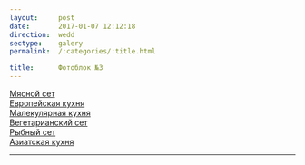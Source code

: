 ```yaml
---
layout:     post
date:       2017-01-07 12:12:18
direction:  wedd
sectype:    galery
permalink:  /:categories/:title.html

title:      Фотоблок №3
---
```


<section class="wedd_galery">                       
    <div id="fotoblock-3" class="owl-carousel owl-theme">
        <a data-toggle="modal" href="#responsive" class="item"><div class="img_inline" style="background-image: url(../images/wedd/3_1.jpg)"><figcaption>Мясной сет </figcaption></div></a>
        <a data-toggle="modal" href="#responsive" class="item"><div class="img_inline" style="background-image: url(../images/wedd/3_2.jpg)"><figcaption>Европейская кухня   </figcaption></div></a>
        <a data-toggle="modal" href="#responsive" class="item"><div class="img_inline" style="background-image: url(../images/wedd/3_3.jpg)"><figcaption>Малекулярная кухня  </figcaption></div></a>
        <a data-toggle="modal" href="#responsive" class="item"><div class="img_inline" style="background-image: url(../images/wedd/3_4.jpg)"><figcaption>Вегетарианский сет  </figcaption></div></a>
        <a data-toggle="modal" href="#responsive" class="item"><div class="img_inline" style="background-image: url(../images/wedd/3_5.jpg)"><figcaption>Рыбный сет </figcaption></div></a>
        <a data-toggle="modal" href="#responsive" class="item"><div class="img_inline" style="background-image: url(../images/wedd/3_6.jpg)"><figcaption>Азиатская кухня</figcaption></div></a>
    </div>
    <div class="container">
        <hr class="style-wedd">
    </div>
</section>

